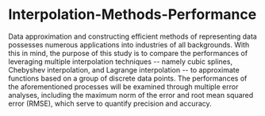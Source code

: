 # Interpolation-Methods-Performance

Data approximation and constructing efficient methods of representing data possesses numerous applications into industries of all backgrounds. With this in mind, the purpose of this study is to compare the performances of leveraging multiple interpolation techniques -- namely cubic splines, Chebyshev interpolation, and Lagrange interpolation -- to approximate functions based on a group of discrete data points. The performances of the aforementioned processes will be examined through multiple error analyses, including the maximum norm of the error and root mean squared error (RMSE), which serve to quantify precision and accuracy.